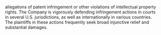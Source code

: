 allegations  of  patent  infringement  or  other  violations  of  intellectual  property  rights.  The  Company  is  vigorously  defending
infringement actions in courts in several U.S. jurisdictions, as well as internationally in various countries. The plaintiffs in these
actions frequently seek broad injunctive relief and substantial damages.